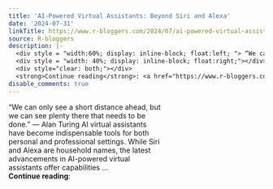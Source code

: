 ```yaml
---
title: 'AI-Powered Virtual Assistants: Beyond Siri and Alexa'
date: '2024-07-31'
linkTitle: https://www.r-bloggers.com/2024/07/ai-powered-virtual-assistants-beyond-siri-and-alexa/
source: R-bloggers
description: |-
  <div style = "width:60%; display: inline-block; float:left; "> “We can only see a short distance ahead, but we can see plenty there that needs to be done.” ― Alan Turing AI virtual assistants have become indispensable tools for both personal and professional settings. While Siri and Alexa are household names, the latest advancements in AI-powered virtual assistants offer capabilities ...</div>
  <div style = "width: 40%; display: inline-block; float:right;"></div>
  <div style="clear: both;"></div>
  <strong>Continue reading</strong>: <a href="https://www.r-bloggers.com/2024/07/ai-powered-virtual-assi ...
disable_comments: true
---
```

<div style = "width:60%; display: inline-block; float:left; "> “We can only see a short distance ahead, but we can see plenty there that needs to be done.” ― Alan Turing AI virtual assistants have become indispensable tools for both personal and professional settings. While Siri and Alexa are household names, the latest advancements in AI-powered virtual assistants offer capabilities ...</div>
<div style = "width: 40%; display: inline-block; float:right;"></div>
<div style="clear: both;"></div>
<strong>Continue reading</strong>: <a href="https://www.r-bloggers.com/2024/07/ai-powered-virtual-assi ...